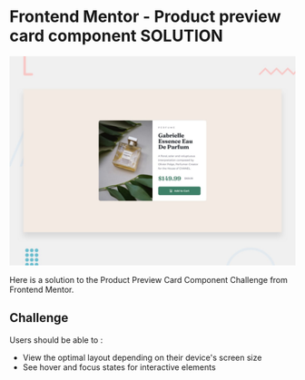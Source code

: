 # Frontend Mentor - Product preview card component SOLUTION

![Design preview for the Product preview card component coding challenge](./design/desktop-preview.jpg)

Here is a solution to the Product Preview Card Component Challenge from Frontend Mentor.

## Challenge

Users should be able to :
- View the optimal layout depending on their device's screen size
- See hover and focus states for interactive elements

